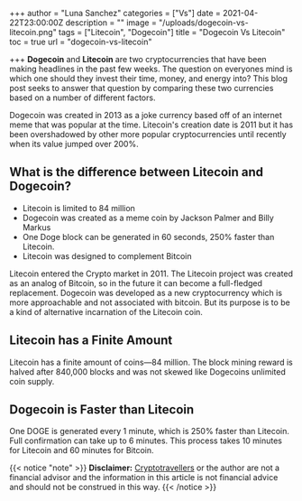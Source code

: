 +++
author = "Luna Sanchez"
categories = ["Vs"]
date = 2021-04-22T23:00:00Z
description = ""
image = "/uploads/dogecoin-vs-litecoin.png"
tags = ["Litecoin", "Dogecoin"]
title = "Dogecoin Vs Litecoin"
toc = true
url = "dogecoin-vs-litecoin"

+++
**Dogecoin** and **Litecoin** are two cryptocurrencies that have been making headlines in the past few weeks. The question on everyones mind is which one should they invest their time, money, and energy into? This blog post seeks to answer that question by comparing these two currencies based on a number of different factors.

Dogecoin was created in 2013 as a joke currency based off of an internet meme that was popular at the time. Litecoin's creation date is 2011 but it has been overshadowed by other more popular cryptocurrencies until recently when its value jumped over 200%.

## What is the difference between Litecoin and Dogecoin?

* Litecoin is limited to 84 million
* Dogecoin was created as a meme coin by Jackson Palmer and Billy Markus
* One Doge block can be generated in 60 seconds, 250% faster than Litecoin.
* Litecoin was designed to complement Bitcoin

Litecoin entered the Crypto market in 2011. The Litecoin project was created as an analog of Bitcoin, so in the future it can become a full-fledged replacement. Dogecoin was developed as a new cryptocurrency which is more approachable and not associated with bitcoin. But its purpose is to be a kind of alternative incarnation of the Litecoin coin.

## Litecoin has a Finite Amount

Litecoin has a finite amount of coins—84 million. The block mining reward is halved after 840,000 blocks and was not skewed like Dogecoins unlimited coin supply.

## Dogecoin is Faster than Litecoin

One DOGE is generated every 1 minute, which is 250% faster than Litecoin. Full confirmation can take up to 6 minutes. This process takes 10 minutes for Litecoin and 60 minutes for Bitcoin.

{{< notice "note" >}} **Disclaimer:** [Cryptotravellers](https://cryptotravellers.com) or the author are not a financial advisor and the information in this article is not financial advice and should not be construed in this way. {{< /notice >}}